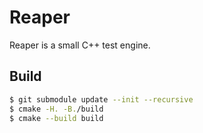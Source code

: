 # Reaper

Reaper is a small C++ test engine.

## Build

```sh
$ git submodule update --init --recursive
$ cmake -H. -B./build
$ cmake --build build
```

